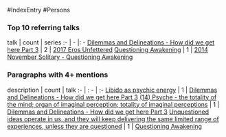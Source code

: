 #IndexEntry #Persons

### Top 10 referring talks
talk | count | series
:- | - |: -
<a data-href="Dilemmas and Delineations - How did we get here Part 3" href="Dilemmas+and+Delineations+-+How+did+we+get+here+Part+3" class="internal-link">Dilemmas and Delineations - How did we get here Part 3</a> | 2 | <a data-href="2017 Eros Unfettered" href="2017+Eros+Unfettered" class="internal-link">2017 Eros Unfettered</a>
<a data-href="Questioning Awakening" href="Questioning+Awakening" class="internal-link">Questioning Awakening</a> | 1 | <a data-href="2014 November Solitary - Questioning Awakening" href="2014+November+Solitary+-+Questioning+Awakening" class="internal-link">2014 November Solitary - Questioning Awakening</a>

### Paragraphs with 4+ mentions
description | count | talk
:- | : - | :-
<a aria-label-position="top" aria-label="Dilemmas and Delineations - How did we get here Part 3 > Libido as psychic energy" data-href="Dilemmas and Delineations - How did we get here Part 3#Libido as psychic energy" href="Dilemmas+and+Delineations+-+How+did+we+get+here+Part+3#Libido+as+psychic+energy" class="internal-link">Libido as psychic energy</a> | 1 | <a data-href="Dilemmas and Delineations - How did we get here Part 3" href="Dilemmas+and+Delineations+-+How+did+we+get+here+Part+3" class="internal-link">Dilemmas and Delineations - How did we get here Part 3</a>
<a aria-label-position="top" aria-label="Dilemmas and Delineations - How did we get here Part 3 > 14 Psyche - the totality of the mind; organ of imaginal perception; totality of imaginal perceptions" data-href="Dilemmas and Delineations - How did we get here Part 3#14 Psyche - the totality of the mind; organ of imaginal perception; totality of imaginal perceptions" href="Dilemmas+and+Delineations+-+How+did+we+get+here+Part+3#14+Psyche+-+the+totality+of+the+mind%3B+organ+of+imaginal+perception%3B+totality+of+imaginal+perceptions" class="internal-link">(14) Psyche - the totality of the mind; organ of imaginal perception; totality of imaginal perceptions</a> | 1 | <a data-href="Dilemmas and Delineations - How did we get here Part 3" href="Dilemmas+and+Delineations+-+How+did+we+get+here+Part+3" class="internal-link">Dilemmas and Delineations - How did we get here Part 3</a>
<a aria-label-position="top" aria-label="Questioning Awakening > Unquestioned ideas operate in us and they will keep delivering the same limited range of experiences unless they are questioned" data-href="Questioning Awakening#Unquestioned ideas operate in us and they will keep delivering the same limited range of experiences unless they are questioned" href="Questioning+Awakening#Unquestioned+ideas+operate+in+us+and+they+will+keep+delivering+the+same+limited+range+of+experiences+unless+they+are+questioned" class="internal-link">Unquestioned ideas operate in us, and they will keep delivering the same limited range of experiences, unless they are questioned</a> | 1 | <a data-href="Questioning Awakening" href="Questioning+Awakening" class="internal-link">Questioning Awakening</a>

